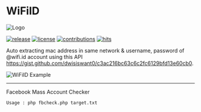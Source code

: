 # WiFiID

![Logo](https://raw.githubusercontent.com/ybreza/WiFiID/master/.assets/logo/Logotype.png)

[![release](https://img.shields.io/github/release/dwisiswant0/WiFiID.svg)](https://github.com/dwisiswant0/WiFiID/releases/)
[![license](https://img.shields.io/github/license/dwisiswant0/WiFiID.svg)](https://github.com/dwisiswant0/WiFiID/blob/master/LICENSE)
[![contributions](https://img.shields.io/badge/contributions-welcome-brightgreen.svg?style=flat)](https://github.com/dwisiswant0/WiFiID/issues)
[![hits](http://hits.dwyl.com/dwisiswant0/WiFiID.svg)](http://hits.dwyl.com/dwisiswant0/WiFiID)

Auto extracting mac address in same network & username, password of @wifi.id account using this API https://gist.github.com/dwisiswant0/c3ac216bc63c6c2fc6129bfd13e60cb0.

![WiFiID Example](https://user-images.githubusercontent.com/25837540/37767629-587ff0cc-2dfd-11e8-888f-bbe063f22e46.png)

---
Facebook Mass Account Checker
```
Usage : php fbcheck.php target.txt
```
